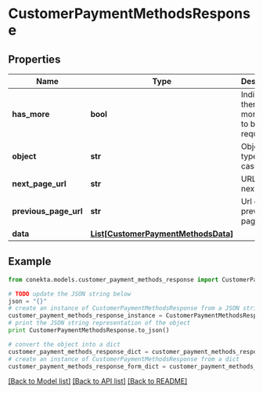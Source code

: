 # CustomerPaymentMethodsResponse


## Properties
Name | Type | Description | Notes
------------ | ------------- | ------------- | -------------
**has_more** | **bool** | Indicates if there are more pages to be requested | 
**object** | **str** | Object type, in this case is list | 
**next_page_url** | **str** | URL of the next page. | [optional] 
**previous_page_url** | **str** | Url of the previous page. | [optional] 
**data** | [**List[CustomerPaymentMethodsData]**](CustomerPaymentMethodsData.md) |  | [optional] 

## Example

```python
from conekta.models.customer_payment_methods_response import CustomerPaymentMethodsResponse

# TODO update the JSON string below
json = "{}"
# create an instance of CustomerPaymentMethodsResponse from a JSON string
customer_payment_methods_response_instance = CustomerPaymentMethodsResponse.from_json(json)
# print the JSON string representation of the object
print CustomerPaymentMethodsResponse.to_json()

# convert the object into a dict
customer_payment_methods_response_dict = customer_payment_methods_response_instance.to_dict()
# create an instance of CustomerPaymentMethodsResponse from a dict
customer_payment_methods_response_form_dict = customer_payment_methods_response.from_dict(customer_payment_methods_response_dict)
```
[[Back to Model list]](../README.md#documentation-for-models) [[Back to API list]](../README.md#documentation-for-api-endpoints) [[Back to README]](../README.md)


